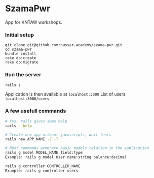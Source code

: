 # SzamaPwr

App for KNTAW workshops.

### Initial setup
```
git clone git@github.com:hussar-academy/szama-pwr.git
cd szama-pwr
bundle install
rake db:create
rake db:migrate
```

### Run the server
```
rails s
```
Application is then available at `localhost:3000`
List of users `localhost:3000/users`


### A few usefull commands

```bash
# Yes, rails gives some help
rails --help

# Create new app without javascripts, unit tests
rails new APP_NAME -J -T

# Next commands generate basic models relation in the application
rails g model MODEL_NAME field:type
Example: rails g model User name:string balance:decimal

rails g controller CONTROLLER_NAME
Example: rails g controller users
```
